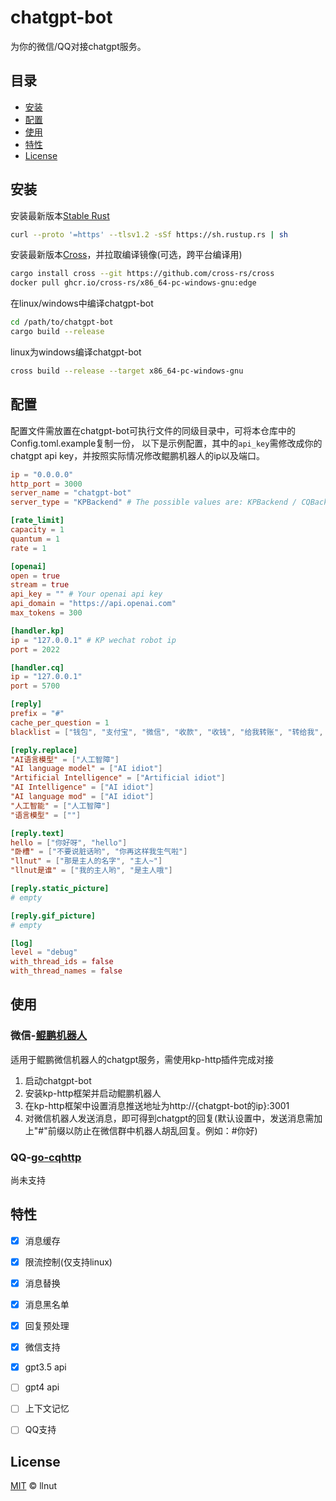 # chatgpt-bot

为你的微信/QQ对接chatgpt服务。



## 目录

- [安装](#安装)
- [配置](#配置)
- [使用](#使用)
- [特性](#特性)
- [License](#license)

## 安装
安装最新版本[Stable Rust](https://www.rust-lang.org/tools/install)
```bash
curl --proto '=https' --tlsv1.2 -sSf https://sh.rustup.rs | sh
```
安装最新版本[Cross](https://github.com/cross-rs/cross)，并拉取编译镜像(可选，跨平台编译用)
```bash
cargo install cross --git https://github.com/cross-rs/cross
docker pull ghcr.io/cross-rs/x86_64-pc-windows-gnu:edge
```

在linux/windows中编译chatgpt-bot
```bash
cd /path/to/chatgpt-bot
cargo build --release
```

linux为windows编译chatgpt-bot
```bash
cross build --release --target x86_64-pc-windows-gnu
```

## 配置
配置文件需放置在chatgpt-bot可执行文件的同级目录中，可将本仓库中的Config.toml.example复制一份，
以下是示例配置，其中的`api_key`需修改成你的chatgpt api key，并按照实际情况修改鲲鹏机器人的ip以及端口。

```toml
ip = "0.0.0.0"
http_port = 3000
server_name = "chatgpt-bot"
server_type = "KPBackend" # The possible values are: KPBackend / CQBackend

[rate_limit]
capacity = 1
quantum = 1
rate = 1

[openai]
open = true
stream = true
api_key = "" # Your openai api key
api_domain = "https://api.openai.com"
max_tokens = 300

[handler.kp]
ip = "127.0.0.1" # KP wechat robot ip
port = 2022

[handler.cq]
ip = "127.0.0.1"
port = 5700

[reply]
prefix = "#"
cache_per_question = 1
blacklist = ["钱包", "支付宝", "微信", "收款", "收钱", "给我转账", "转给我", "分销", "付款", "售价", "chatgpt", "openai"]

[reply.replace]
"AI语言模型" = ["人工智障"]
"AI language model" = ["AI idiot"]
"Artificial Intelligence" = ["Artificial idiot"]
"AI Intelligence" = ["AI idiot"]
"AI language mod" = ["AI idiot"]
"人工智能" = ["人工智障"]
"语言模型" = [""]

[reply.text]
hello = ["你好呀", "hello"]
"卧槽" = ["不要说脏话哟", "你再这样我生气啦"]
"llnut" = ["那是主人的名字", "主人~"]
"llnut是谁" = ["我的主人哟", "是主人哦"]

[reply.static_picture]
# empty

[reply.gif_picture]
# empty

[log]
level = "debug"
with_thread_ids = false
with_thread_names = false
```

## 使用
### 微信-[鲲鹏机器人](https://www.kunpeng.cf/)
适用于鲲鹏微信机器人的chatgpt服务，需使用kp-http插件完成对接

1. 启动chatgpt-bot
1. 安装kp-http框架并启动鲲鹏机器人
2. 在kp-http框架中设置消息推送地址为http://{chatgpt-bot的ip}:3001
3. 对微信机器人发送消息，即可得到chatgpt的回复(默认设置中，发送消息需加上"#"前缀以防止在微信群中机器人胡乱回复。例如：#你好)

### QQ-[go-cqhttp](https://github.com/Mrs4s/go-cqhttp)
尚未支持

## 特性
- [x] 消息缓存
- [x] 限流控制(仅支持linux)
- [x] 消息替换
- [x] 消息黑名单
- [x] 回复预处理
- [x] 微信支持
- [x] gpt3.5 api
- [ ] gpt4 api
- [ ] 上下文记忆
- [ ] QQ支持


## License
[MIT](LICENSE) © llnut
